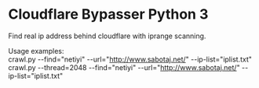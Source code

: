# Cloudflare Bypasser Python 3
Find real ip address behind cloudflare with iprange scanning.

Usage examples:<br />
crawl.py --find="netiyi" --url="http://www.sabotaj.net/" --ip-list="iplist.txt" <br />
crawl.py --thread=2048 --find="netiyi" --url="http://www.sabotaj.net/" --ip-list="iplist.txt" <br />
